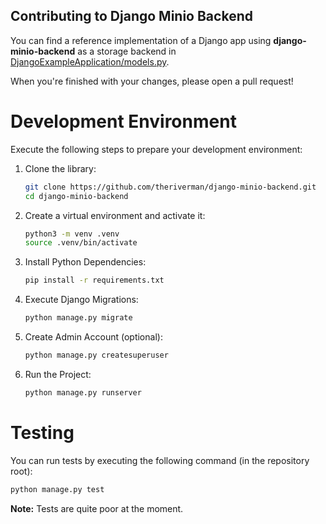Contributing to Django Minio Backend
------------------------------

You can find a reference implementation of a Django app using **django-minio-backend** as a storage backend in
[DjangoExampleApplication/models.py](DjangoExampleApplication/models.py).

When you're finished with your changes, please open a pull request!

# Development Environment
Execute the following steps to prepare your development environment:
1. Clone the library:
    ```bash
    git clone https://github.com/theriverman/django-minio-backend.git
    cd django-minio-backend
    ```
1. Create a virtual environment and activate it:
    ```bash
    python3 -m venv .venv
    source .venv/bin/activate
    ```
1. Install Python Dependencies:
    ```bash
    pip install -r requirements.txt
    ```
1. Execute Django Migrations:
    ```bash
    python manage.py migrate
    ```
1. Create Admin Account (optional):
    ```bash
    python manage.py createsuperuser
    ```
1. Run the Project:
    ```bash
    python manage.py runserver
    ```

# Testing
You can run tests by executing the following command (in the repository root):
```bash
python manage.py test
```

**Note:** Tests are quite poor at the moment.
